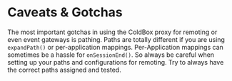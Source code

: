 # Caveats & Gotchas

The most important gotchas in using the ColdBox proxy for remoting or even event gateways is pathing. Paths are totally different if you are using `expandPath()` or per-application mappings. Per-Application mappings can sometimes be a hassle for `onSessionEnd()`. So always be careful when setting up your paths and configurations for remoting. Try to always have the correct paths assigned and tested.
